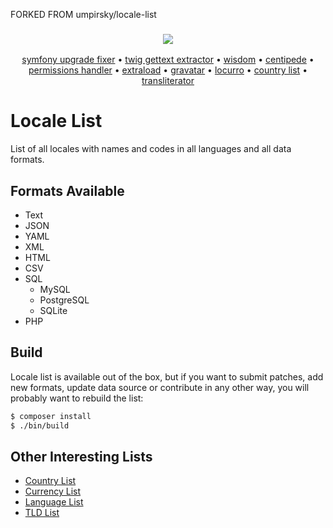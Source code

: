 FORKED FROM umpirsky/locale-list

<h3 align="center">
    <a href="https://github.com/umpirsky">
        <img src="https://farm2.staticflickr.com/1709/25098526884_ae4d50465f_o_d.png" />
    </a>
</h3>
<p align="center">
  <a href="https://github.com/umpirsky/Symfony-Upgrade-Fixer">symfony upgrade fixer</a> &bull;
  <a href="https://github.com/umpirsky/Twig-Gettext-Extractor">twig gettext extractor</a> &bull;
  <a href="https://github.com/umpirsky/wisdom">wisdom</a> &bull;
  <a href="https://github.com/umpirsky/centipede">centipede</a> &bull;
  <a href="https://github.com/umpirsky/PermissionsHandler">permissions handler</a> &bull;
  <a href="https://github.com/umpirsky/Extraload">extraload</a> &bull;
  <a href="https://github.com/umpirsky/Gravatar">gravatar</a> &bull;
  <a href="https://github.com/umpirsky/locurro">locurro</a> &bull;
  <a href="https://github.com/umpirsky/country-list">country list</a> &bull;
  <a href="https://github.com/umpirsky/Transliterator">transliterator</a>
</p>

Locale List
===========

List of all locales with names and codes in all languages and all data formats.

Formats Available
-----------------

- Text
- JSON
- YAML
- XML
- HTML
- CSV
- SQL
    * MySQL
    * PostgreSQL
    * SQLite
- PHP

Build
-----

Locale list is available out of the box, but if you want to submit patches, add new formats,
update data source or contribute in any other way, you will probably want to rebuild the list:

```bash
$ composer install
$ ./bin/build
```

Other Interesting Lists
-----------------------

* [Country List](https://github.com/umpirsky/country-list)
* [Currency List](https://github.com/umpirsky/currency-list)
* [Language List](https://github.com/umpirsky/language-list)
* [TLD List](https://github.com/umpirsky/tld-list)

